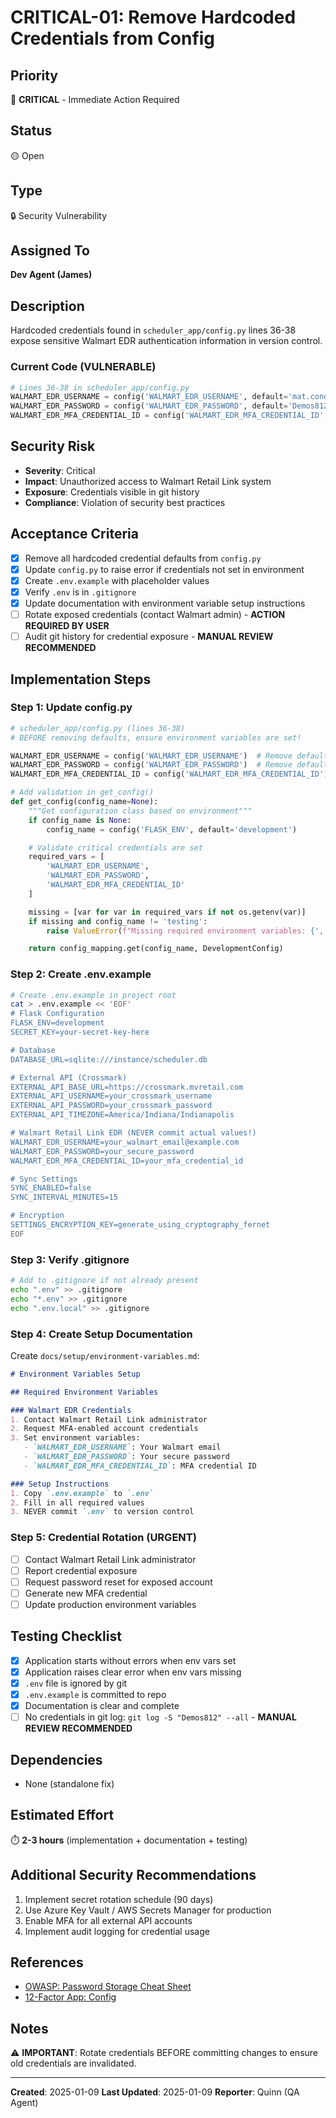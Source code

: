 # CRITICAL-01: Remove Hardcoded Credentials from Config

## Priority
🔴 **CRITICAL** - Immediate Action Required

## Status
🟡 Open

## Type
🔒 Security Vulnerability

## Assigned To
**Dev Agent (James)**

## Description
Hardcoded credentials found in `scheduler_app/config.py` lines 36-38 expose sensitive Walmart EDR authentication information in version control.

### Current Code (VULNERABLE)
```python
# Lines 36-38 in scheduler_app/config.py
WALMART_EDR_USERNAME = config('WALMART_EDR_USERNAME', default='mat.conder@productconnections.com')
WALMART_EDR_PASSWORD = config('WALMART_EDR_PASSWORD', default='Demos812Th$')
WALMART_EDR_MFA_CREDENTIAL_ID = config('WALMART_EDR_MFA_CREDENTIAL_ID', default='18122365202')
```

## Security Risk
- **Severity**: Critical
- **Impact**: Unauthorized access to Walmart Retail Link system
- **Exposure**: Credentials visible in git history
- **Compliance**: Violation of security best practices

## Acceptance Criteria
- [x] Remove all hardcoded credential defaults from `config.py`
- [x] Update `config.py` to raise error if credentials not set in environment
- [x] Create `.env.example` with placeholder values
- [x] Verify `.env` is in `.gitignore`
- [x] Update documentation with environment variable setup instructions
- [ ] Rotate exposed credentials (contact Walmart admin) - **ACTION REQUIRED BY USER**
- [ ] Audit git history for credential exposure - **MANUAL REVIEW RECOMMENDED**

## Implementation Steps

### Step 1: Update config.py
```python
# scheduler_app/config.py (lines 36-38)
# BEFORE removing defaults, ensure environment variables are set!

WALMART_EDR_USERNAME = config('WALMART_EDR_USERNAME')  # Remove default
WALMART_EDR_PASSWORD = config('WALMART_EDR_PASSWORD')  # Remove default
WALMART_EDR_MFA_CREDENTIAL_ID = config('WALMART_EDR_MFA_CREDENTIAL_ID')  # Remove default

# Add validation in get_config()
def get_config(config_name=None):
    """Get configuration class based on environment"""
    if config_name is None:
        config_name = config('FLASK_ENV', default='development')

    # Validate critical credentials are set
    required_vars = [
        'WALMART_EDR_USERNAME',
        'WALMART_EDR_PASSWORD',
        'WALMART_EDR_MFA_CREDENTIAL_ID'
    ]

    missing = [var for var in required_vars if not os.getenv(var)]
    if missing and config_name != 'testing':
        raise ValueError(f"Missing required environment variables: {', '.join(missing)}")

    return config_mapping.get(config_name, DevelopmentConfig)
```

### Step 2: Create .env.example
```bash
# Create .env.example in project root
cat > .env.example << 'EOF'
# Flask Configuration
FLASK_ENV=development
SECRET_KEY=your-secret-key-here

# Database
DATABASE_URL=sqlite:///instance/scheduler.db

# External API (Crossmark)
EXTERNAL_API_BASE_URL=https://crossmark.mvretail.com
EXTERNAL_API_USERNAME=your_crossmark_username
EXTERNAL_API_PASSWORD=your_crossmark_password
EXTERNAL_API_TIMEZONE=America/Indiana/Indianapolis

# Walmart Retail Link EDR (NEVER commit actual values!)
WALMART_EDR_USERNAME=your_walmart_email@example.com
WALMART_EDR_PASSWORD=your_secure_password
WALMART_EDR_MFA_CREDENTIAL_ID=your_mfa_credential_id

# Sync Settings
SYNC_ENABLED=false
SYNC_INTERVAL_MINUTES=15

# Encryption
SETTINGS_ENCRYPTION_KEY=generate_using_cryptography_fernet
EOF
```

### Step 3: Verify .gitignore
```bash
# Add to .gitignore if not already present
echo ".env" >> .gitignore
echo "*.env" >> .gitignore
echo ".env.local" >> .gitignore
```

### Step 4: Create Setup Documentation
Create `docs/setup/environment-variables.md`:
```markdown
# Environment Variables Setup

## Required Environment Variables

### Walmart EDR Credentials
1. Contact Walmart Retail Link administrator
2. Request MFA-enabled account credentials
3. Set environment variables:
   - `WALMART_EDR_USERNAME`: Your Walmart email
   - `WALMART_EDR_PASSWORD`: Your secure password
   - `WALMART_EDR_MFA_CREDENTIAL_ID`: MFA credential ID

### Setup Instructions
1. Copy `.env.example` to `.env`
2. Fill in all required values
3. NEVER commit `.env` to version control
```

### Step 5: Credential Rotation (URGENT)
- [ ] Contact Walmart Retail Link administrator
- [ ] Report credential exposure
- [ ] Request password reset for exposed account
- [ ] Generate new MFA credential
- [ ] Update production environment variables

## Testing Checklist
- [x] Application starts without errors when env vars set
- [x] Application raises clear error when env vars missing
- [x] `.env` file is ignored by git
- [x] `.env.example` is committed to repo
- [x] Documentation is clear and complete
- [ ] No credentials in git log: `git log -S "Demos812" --all` - **MANUAL REVIEW RECOMMENDED**

## Dependencies
- None (standalone fix)

## Estimated Effort
⏱️ **2-3 hours** (implementation + documentation + testing)

## Additional Security Recommendations
1. Implement secret rotation schedule (90 days)
2. Use Azure Key Vault / AWS Secrets Manager for production
3. Enable MFA for all external API accounts
4. Implement audit logging for credential usage

## References
- [OWASP: Password Storage Cheat Sheet](https://cheatsheetseries.owasp.org/cheatsheets/Password_Storage_Cheat_Sheet.html)
- [12-Factor App: Config](https://12factor.net/config)

## Notes
⚠️ **IMPORTANT**: Rotate credentials BEFORE committing changes to ensure old credentials are invalidated.

---
**Created**: 2025-01-09
**Last Updated**: 2025-01-09
**Reporter**: Quinn (QA Agent)
